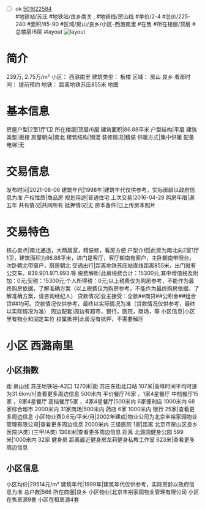 - [ ] ok [501622584](https://bj.5i5j.com/ershoufang/501622584.html)  
 #地铁站/苏庄 #地铁站/良乡南关 ,  #地铁线/房山线
#单价/2-4 #总价/225-240 #面积/85-90   #区域/房山/良乡/小区-西潞南里 #在售 #所在楼层/顶层 #总楼层/6层 #layout 
![layout](http://image2a.5i5j.com/bdir/layout/663055.jpg_P5.jpg) 
# 简介 
 239万,  2.75万/m² 
小区： 西潞南里
建筑类型： 板楼
区域： 房山 良乡
看房时间： 提前预约
地铁： 距离地铁苏庄855米 地图
# 基本信息 
 房屋户型|2室1厅1卫
所在楼层|顶层/6层
建筑面积|86.88平米
户型结构|平层
建筑类型|板楼
房屋朝向|南北
建筑结构|钢混
装修情况|精装
供暖方式|集中供暖
配备电梯|无
# 交易信息 
 发布时间|2021-08-06
建筑年代|1998年|建筑年代仅供参考，实际房龄以政府信息为准
产权性质|商品房
规划用途|普通住宅
上次交易|2016-04-28
购房年限|满五年
共有情况|共同所有
抵押情况|无
房本备件|已上传房本照片
# 交易特色 
 核心卖点|南北通透，大两居室，精装修，看房方便
户型介绍|此房为南北向2室1厅1卫，建筑面积为86.88平米，进门是客厅，客厅朝南有窗户，主卧朝南带阳台，次卧朝北带窗户，厨房朝北
交通出行|距离地铁苏庄站直线距离855米，出门就有公交车，839.901.971.993.等
税费解析|此房税费合计：15300元;其中增值税及附加：0元;契税：15300元;个人所得税：0元;以上税费仅为购房参考，不能作为最终购房依据，了解准确方案（以上税费仅为购房参考，不能作为最终购房依据，了解准确方案，请咨询经纪人）
贷款情况|业主接受：全款##商贷##公积金##组合贷##均可。贷款情况仅供参考，最终以实际情况为准（贷款情况仅供参考，最终以实际情况为准）
周边配套|周边有超市，银行，医院，商场，等
小区信息|小区里有物业和固定车位
权属抵押|此房没有抵押，不需要解压
# 小区 西潞南里
## 小区指数 
 距 房山线 苏庄地铁站-A2口 1270米|距 苏庄东街北口站 107米|高峰时间平均时速为31.6km/h|查看更多周边信息
500米内 平价餐厅76家 ，1家4星餐厅
中档餐厅15家 ，8家4星餐厅
高档餐厅5家 ，4家4星餐厅|500米内 6家便利店
1000米内 68家综合超市
2000米内 31家商场|500米内 药店 6家
1000米内 银行 25家|查看更多周边信息
小区物业费0.6元/平米/月|2002年建成|物业公司为北京丰裕家园物业管理有限公司|查看更多周边信息
2000米内 三级医院 1家|距离 北京市房山区良乡医院(A类) (三甲/A类) 1308米|查看更多周边信息
距离 北潞园健身公园 599米|1000米内 32家 健身房
距离最近健身房龙莉健身私教工作室 623米|查看更多周边信息
## 小区信息 
 小区均价|29514元/m²
建筑年代|1999年|建筑年代仅供参考，实际房龄以政府信息为准
总户数|566
所在商圈|良乡
小区物业|北京丰裕家园物业管理有限公司
小区在售房源9套
小区在租房源4套
